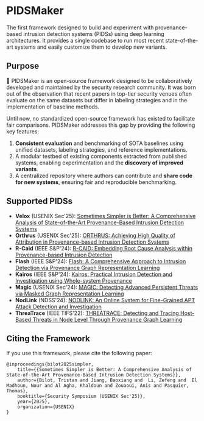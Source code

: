 # PIDSMaker

The first framework designed to build and experiment with provenance-based intrusion detection systems (PIDSs) using deep learning architectures.
It provides a single codebase to run most recent state-of-the-art systems and easily customize them to develop new variants.

## Purpose

🥷 PIDSMaker is an open-source framework designed to be collaboratively developed and maintained by the security research community. It was born out of the observation that recent papers in top-tier security venues often evaluate on the same datasets but differ in labeling strategies and in the implementation of baseline methods.

Until now, no standardized open-source framework has existed to facilitate fair comparisons.
PIDSMaker addresses this gap by providing the following key features:

1.	**Consistent evaluation** and benchmarking of SOTA baselines using unified datasets, labeling strategies, and reference implementations.
2.	A modular testbed of existing components extracted from published systems, enabling experimentation and the **discovery of improved variants**.
3.	A centralized repository where authors can contribute and **share code for new systems**, ensuring fair and reproducible benchmarking.

## Supported PIDSs

- **Velox** (USENIX Sec'25): [Sometimes Simpler is Better: A Comprehensive Analysis of State-of-the-Art Provenance-Based Intrusion Detection Systems](https://tfjmp.org/publications/2025-usenixsec-2.pdf)
- **Orthrus** (USENIX Sec'25): [ORTHRUS: Achieving High Quality of Attribution in Provenance-based Intrusion Detection Systems](https://tfjmp.org/publications/2025-usenixsec.pdf)
- **R-Caid** (IEEE S&P'24): [R-CAID: Embedding Root Cause Analysis within Provenance-based Intrusion Detection](https://gangw.web.illinois.edu/rcaid-sp24.pdf)
- **Flash** (IEEE S&P'24): [Flash: A Comprehensive Approach to Intrusion Detection via Provenance Graph Representation Learning](https://dartlab.org/assets/pdf/flash.pdf)
- **Kairos** (IEEE S&P'24): [Kairos: Practical Intrusion Detection and Investigation using Whole-system Provenance](https://arxiv.org/pdf/2308.05034)
- **Magic** (USENIX Sec'24): [MAGIC: Detecting Advanced Persistent Threats via Masked Graph Representation Learning](https://www.usenix.org/system/files/usenixsecurity24-jia-zian.pdf)
- **NodLink** (NDSS'24): [NODLINK: An Online System for Fine-Grained APT Attack Detection and Investigation](https://arxiv.org/pdf/2311.02331)
- **ThreaTrace** (IEEE TIFS'22): [THREATRACE: Detecting and Tracing Host-Based Threats in Node Level Through Provenance Graph Learning](https://arxiv.org/pdf/2111.04333)

## Citing the Framework

If you use this framework, please cite the following paper:
```
@inproceedings{bilot2025simpler,
	title={{Sometimes Simpler is Better: A Comprehensive Analysis of State-of-the-Art Provenance-Based Intrusion Detection Systems}},
	author={Bilot, Tristan and Jiang, Baoxiang and  Li, Zefeng and  El Madhoun, Nour and Al Agha, Khaldoun and Zouaoui, Anis and Pasquier, Thomas},
	booktitle={Security Symposium (USENIX Sec'25)},
	year={2025},
	organization={USENIX}
}
```
